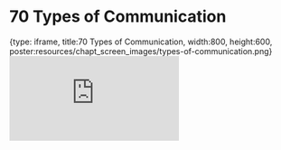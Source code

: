 # 70 Types of Communication
 
{type: iframe, title:70 Types of Communication, width:800, height:600, poster:resources/chapt_screen_images/types-of-communication.png}
![](https://datatrail-jhu.github.io/DataTrail/no_toc/types-of-communication.html)
 

 
